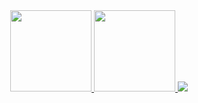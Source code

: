 <div align="center">
  <a href="https://akileshjayakumar.com">
    <img height="130em" src="https://github-readme-stats.vercel.app/api?username=akileshjayakumar&theme=github_dark&hide_border=true&count_private=true&hide_title=true&show_icons=true&hide=stars&card_width=400" />
  </a>
  <a href="https://akileshjayakumar.com">
    <img height="130em" src="https://github-readme-stats.vercel.app/api/top-langs/?username=akileshjayakumar&theme=github_dark&hide_border=true&count_private=true&hide_title=true&layout=compact&langs_count=6&card_width=400" />
  </a>
  <a href="https://akileshjayakumar.com">
    <img src="https://github-readme-streak-stats.herokuapp.com?user=akileshjayakumar&theme=javascript_dark&hide_border=false&mode=weekly&card_width=700" />
  </a>
</div>
